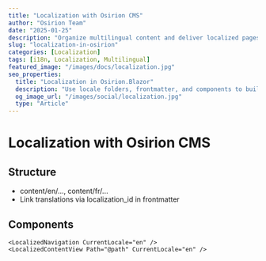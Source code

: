 ```yaml
---
title: "Localization with Osirion CMS"
author: "Osirion Team"
date: "2025-01-25"
description: "Organize multilingual content and deliver localized pages with Osirion.Blazor CMS."
slug: "localization-in-osirion"
categories: [Localization]
tags: [i18n, Localization, Multilingual]
featured_image: "/images/docs/localization.jpg"
seo_properties:
  title: "Localization in Osirion.Blazor"
  description: "Use locale folders, frontmatter, and components to build multilingual sites."
  og_image_url: "/images/social/localization.jpg"
  type: "Article"
---
```


# Localization with Osirion CMS

## Structure

- content/en/..., content/fr/...
- Link translations via localization_id in frontmatter

## Components

```razor
<LocalizedNavigation CurrentLocale="en" />
<LocalizedContentView Path="@path" CurrentLocale="en" />
```
